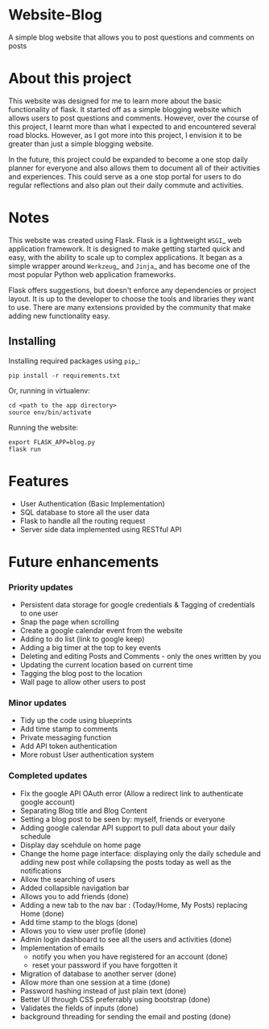 # Website-Blog

A simple blog website that allows you to post questions and comments on posts

# About this project

This website was designed for me to learn more about the basic functionality of flask. It started off as a simple blogging website which allows users to post questions and comments. However, over the course of this project, I learnt more than what I expected to and encountered several road blocks. However, as I got more into this project, I envision it to be greater than just a simple blogging website.

In the future, this project could be expanded to become a one stop daily planner for everyone and also allows them to document all of their activities and experiences. This could serve as a one stop portal for users to do regular reflections and also plan out their daily commute and activities. 

# Notes

This website was created using Flask. Flask is a lightweight `WSGI`_ web application framework. It is designed
to make getting started quick and easy, with the ability to scale up to
complex applications. It began as a simple wrapper around `Werkzeug`_
and `Jinja`_ and has become one of the most popular Python web
application frameworks.

Flask offers suggestions, but doesn't enforce any dependencies or
project layout. It is up to the developer to choose the tools and
libraries they want to use. There are many extensions provided by the
community that make adding new functionality easy.


Installing
----------

Installing required packages using `pip`_:

    pip install -r requirements.txt
    
Or, running in virtualenv:

    cd <path to the app directory>
    source env/bin/activate
    
Running the website:

    export FLASK_APP=blog.py
    flask run
    
    
# Features

* User Authentication (Basic Implementation)
* SQL database to store all the user data
* Flask to handle all the routing request
* Server side data implemented using RESTful API

# Future enhancements

### Priority updates
* Persistent data storage for google credentials & Tagging of credentials to one user
* Snap the page when scrolling
* Create a google calendar event from the website
* Adding to do list (link to google keep)
* Adding a big timer at the top to key events
* Deleting and editing Posts and Comments - only the ones written by you
* Updating the current location based on current time
* Tagging the blog post to the location
* Wall page to allow other users to post 

### Minor updates
* Tidy up the code using blueprints
* Add time stamp to comments
* Private messaging function
* Add API token authentication
* More robust User authentication system

### Completed updates
* Fix the google API OAuth error (Allow a redirect link to authenticate google account)
* Separating Blog title and Blog Content
* Setting a blog post to be seen by: myself, friends or everyone
* Adding google calendar API support to pull data about your daily schedule
* Display day scehdule on home page 
* Change the home page interface: displaying only the daily schedule and adding new post while collapsing the posts today as well as the notifications
* Allow the searching of users
* Added collapsible navigation bar
* Allows you to add friends (done)
* Adding a new tab to the nav bar : (Today/Home, My Posts) replacing Home (done)
* Add time stamp to the blogs (done)
* Allows you to view user profile (done)
* Admin login dashboard to see all the users and activities (done)
* Implementation of emails
    * notify you when you have registered for an account (done)   
    * reset your password if you have forgotten it
* Migration of database to another server (done)
* Allow more than one session at a time (done)
* Password hashing instead of just plain text (done)
* Better UI through CSS preferrably using bootstrap (done)
* Validates the fields of inputs (done)
* background threading for sending the email and posting (done)
